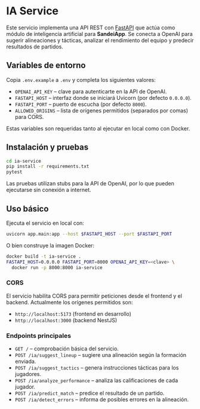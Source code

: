 # IA Service

Este servicio implementa una API REST con [FastAPI](https://fastapi.tiangolo.com/) que actúa como módulo de inteligencia artificial para **SandeiApp**. Se conecta a OpenAI para sugerir alineaciones y tácticas, analizar el rendimiento del equipo y predecir resultados de partidos.

## Variables de entorno

Copia `.env.example` a `.env` y completa los siguientes valores:

- `OPENAI_API_KEY` &ndash; clave para autenticarte en la API de OpenAI.
- `FASTAPI_HOST` &ndash; interfaz donde se iniciará Uvicorn (por defecto `0.0.0.0`).
- `FASTAPI_PORT` &ndash; puerto de escucha (por defecto `8000`).
- `ALLOWED_ORIGINS` &ndash; lista de orígenes permitidos (separados por comas) para CORS.

Estas variables son requeridas tanto al ejecutar en local como con Docker.

## Instalación y pruebas

```bash
cd ia-service
pip install -r requirements.txt
pytest
```

Las pruebas utilizan stubs para la API de OpenAI, por lo que pueden ejecutarse sin conexión a internet.

## Uso básico

Ejecuta el servicio en local con:

```bash
uvicorn app.main:app --host $FASTAPI_HOST --port $FASTAPI_PORT
```

O bien construye la imagen Docker:

```bash
docker build -t ia-service .
FASTAPI_HOST=0.0.0.0 FASTAPI_PORT=8000 OPENAI_API_KEY=<clave> \
  docker run -p 8000:8000 ia-service
```

### CORS

El servicio habilita CORS para permitir peticiones desde el frontend y el backend.
Actualmente los orígenes permitidos son:

- `http://localhost:5173` (frontend en desarrollo)
- `http://localhost:3000` (backend NestJS)

### Endpoints principales

- `GET /` &ndash; comprobación básica del servicio.
- `POST /ia/suggest_lineup` &ndash; sugiere una alineación según la formación enviada.
- `POST /ia/suggest_tactics` &ndash; genera instrucciones tácticas para los jugadores.
- `POST /ia/analyze_performance` &ndash; analiza las calificaciones de cada jugador.
- `POST /ia/predict_match` &ndash; predice el resultado de un partido.
- `POST /ia/detect_errors` &ndash; informa de posibles errores en la alineación.
